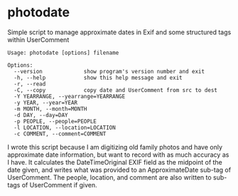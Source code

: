 # photodate
Simple script to manage approximate dates in Exif and some structured tags within UserComment

```
Usage: photodate [options] filename

Options:
  --version             show program's version number and exit
  -h, --help            show this help message and exit
  -r, --read            
  -C, --copy            copy date and UserComment from src to dest
  -Y YEARRANGE, --yearrange=YEARRANGE
  -y YEAR, --year=YEAR  
  -m MONTH, --month=MONTH
  -d DAY, --day=DAY     
  -p PEOPLE, --people=PEOPLE
  -l LOCATION, --location=LOCATION
  -c COMMENT, --comment=COMMENT
```

I wrote this script because I am digitizing old family photos and have only approximate date information, but want to
record with as much accuracy as I have. It calculates the DateTimeOriginal EXIF field as the midpoint of the date given,
and writes what was provided to an ApproximateDate sub-tag of UserComment. The people, location, and comment are also written
to sub-tags of UserComment if given.
